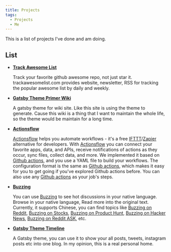 ```yaml
---
title: Projects
tags:
  - Projects
  - Me
---
```


This is a list of projects I've done and am doing.

## List

- **[Track Awesome List](https://www.trackawesomelist.com)**

  Track your favorite github awesome repo, not just star it. trackawesomelist.com provides website, newsletter, RSS for tracking the popular awesome list by daily and weekly.

- **[Gatsby Theme Primer Wiki](https://github.com/theowenyoung/gatsby-theme-primer-wiki)**

  A gatsby theme for wiki site. Like this site is using the theme to generate. Cause this wiki is a thing that I want to maintain the whole life, so the theme would be maintain for a long time.

- **[Actionsflow](https://github.com/actionsflow/actionsflow)**

  [Actionsflow](https://github.com/actionsflow/actionsflow) helps you automate workflows - it's a free [IFTTT](https://ifttt.com/)/[Zapier](https://zapier.com/) alternative for developers. With [Actionsflow](https://github.com/actionsflow/actionsflow) you can connect your favorite apps, data, and APIs, receive notifications of actions as they occur, sync files, collect data, and more. We implemented it based on [Github actions](https://docs.github.com/en/actions), and you use a YAML file to build your workflows. The configuration format is the same as [Github actions](https://docs.github.com/en/actions/configuring-and-managing-workflows/configuring-a-workflow), which makes it easy for you to get going if you've explored Github actions before. You can also use any [Github actions](https://github.com/marketplace?type=actions) as your job's steps.

- **[Buzzing](https://www.buzzing.cc)**

  You can use [Buzzing](https://www.buzzing.cc/) to see hot discussions in your native language. Browse in your native language, Read more into the original text. Currently, it supports Chinese, you can find topics like [Buzzing on Reddit](https://reddit.buzzing.cc), [Buzzing on Stocks](https://stocks.buzzing.cc), [Buzzing on Product Hunt](https://ph.buzzing.cc), [Buzzing on Hacker News](https://hn.buzzing.cc/), [Buzzing on Reddit ASK](https://ask.buzzing.cc/), etc.

- **[Gatsby Theme Timeline](https://github.com/theowenyoung/gatsby-theme-timeline)**

  A Gatsby theme, you can use it to show your all posts, tweets, instagram posts etc into one blog. In my opinion, this is a real personal home.

